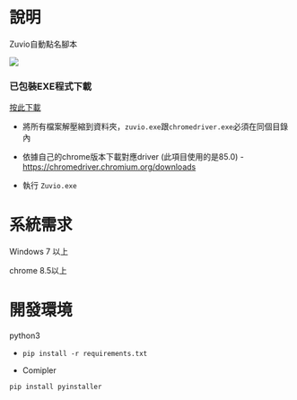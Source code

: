 # 說明

Zuvio自動點名腳本

<img src="https://i.imgur.com/p5cqBGy.png">
                                                        
### 已包裝EXE程式下載

[按此下載](https://github.com/opabravo/zuvio/releases/download/1.0/Zuvio_Helper.zip)


* 將所有檔案解壓縮到資料夾，`zuvio.exe`跟`chromedriver.exe`必須在同個目錄內

* 依據自己的chrome版本下載對應driver (此項目使用的是85.0) - https://chromedriver.chromium.org/downloads

* 執行 `Zuvio.exe`


# 系統需求
Windows 7 以上

chrome 8.5以上

# 開發環境
python3

* `pip install -r requirements.txt`

* Comipler

`pip install pyinstaller`


